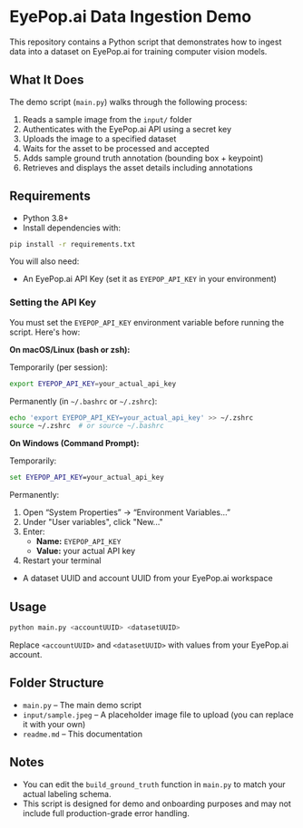 # EyePop.ai Data Ingestion Demo

This repository contains a Python script that demonstrates how to ingest data into a dataset on EyePop.ai for training computer vision models.

## What It Does

The demo script (`main.py`) walks through the following process:

1. Reads a sample image from the `input/` folder
2. Authenticates with the EyePop.ai API using a secret key
3. Uploads the image to a specified dataset
4. Waits for the asset to be processed and accepted
5. Adds sample ground truth annotation (bounding box + keypoint)
6. Retrieves and displays the asset details including annotations

## Requirements

- Python 3.8+
- Install dependencies with:

```bash
pip install -r requirements.txt
```

You will also need:
- An EyePop.ai API Key (set it as `EYEPOP_API_KEY` in your environment)

### Setting the API Key

You must set the `EYEPOP_API_KEY` environment variable before running the script. Here's how:

**On macOS/Linux (bash or zsh):**

Temporarily (per session):
```bash
export EYEPOP_API_KEY=your_actual_api_key
```

Permanently (in `~/.bashrc` or `~/.zshrc`):
```bash
echo 'export EYEPOP_API_KEY=your_actual_api_key' >> ~/.zshrc
source ~/.zshrc  # or source ~/.bashrc
```

**On Windows (Command Prompt):**

Temporarily:
```cmd
set EYEPOP_API_KEY=your_actual_api_key
```

Permanently:
1. Open “System Properties” → “Environment Variables…”
2. Under "User variables", click "New..."
3. Enter:
   - **Name:** `EYEPOP_API_KEY`
   - **Value:** your actual API key
4. Restart your terminal

- A dataset UUID and account UUID from your EyePop.ai workspace

## Usage

```bash
python main.py <accountUUID> <datasetUUID>
```

Replace `<accountUUID>` and `<datasetUUID>` with values from your EyePop.ai account.

## Folder Structure

- `main.py` – The main demo script
- `input/sample.jpeg` – A placeholder image file to upload (you can replace it with your own)
- `readme.md` – This documentation

## Notes

- You can edit the `build_ground_truth` function in `main.py` to match your actual labeling schema.
- This script is designed for demo and onboarding purposes and may not include full production-grade error handling.